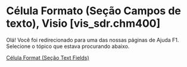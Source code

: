 
# Célula Formato (Seção Campos de texto), Visio [vis_sdr.chm400]

Olá! Você foi redirecionado para uma das nossas páginas de Ajuda F1. Selecione o tópico que estava procurando abaixo.

[Célula Format (Seção Text Fields)](http://msdn.microsoft.com/library/ab937a00-84c2-6c1c-9080-b7c95ead4f63%28Office.15%29.aspx)
